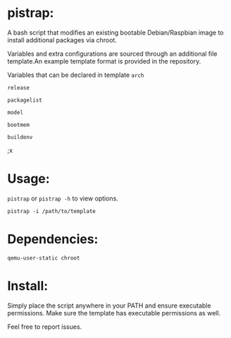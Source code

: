 # pistrap:


A bash script that modifies an existing bootable Debian/Raspbian image to install additional packages via chroot.


Variables and extra configurations are sourced through an additional file template.An example template format is provided in the repository.


Variables that can be declared in template
`arch`

`release`

`packagelist`

`model`

`bootmem`

`buildenv`

;x


# Usage:
`pistrap` or `pistrap -h` to view options.

`pistrap -i /path/to/template`

# Dependencies:
`qemu-user-static chroot`

# Install:

Simply place the script anywhere in your PATH and ensure executable permissions. Make sure the template has executable permissions as well.



Feel free to report issues.    
